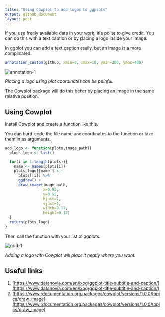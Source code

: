 ```yaml
---
title: "Using Cowplot to add logos to ggplots"
output: github_document
layout: post
---
```




If you use freely available data in your work, it's polite to give credit. You can do this with a text caption or by placing a logo inside your image.

In ggplot you can add a text caption easily, but an image is a more complicated.


```r
annotation_custom(github, xmin=8, xmax=10, ymin=300, ymax=400)
```


![annotation-1]({{site.baseurl}}/images/scrape-nicely/annotation-1.png)

*Placing a logo using plot coordinates can be painful.*

The Cowplot package will do this better by placing an image in the same relative position.

## Using Cowplot

Install Cowplot and create a function like this.

You can hard-code the file name and coordinates to the function or take them in as arguments.


```r
add_logo <- function(plots,image_path){
  plots_logo <- list()
  
  for(i in 1:length(plots)){
    name <- names(plots[i])
    plots_logo[[name]] <-
      plots[[i]] %>%
      ggdraw() +
      draw_image(image_path,
                 x=0.95,
                 y=0.95,
                 hjust=1,
                 vjust=1,
                 width=0.12,
                 height=0.12)
  }
  return(plots_logo)
}
```



Then call the function with your list of ggplots.

![grid-1]({{site.baseurl}}/images/scrape-nicely/draw-image-1.png)

*Adding a logo with Cowplot will place it neatly where you want.*

## Useful links
1. [https://www.datanovia.com/en/blog/ggplot-title-subtitle-and-caption/](https://www.datanovia.com/en/blog/ggplot-title-subtitle-and-caption/)
1. [https://www.rdocumentation.org/packages/cowplot/versions/1.0.0/topics/draw_image](https://www.rdocumentation.org/packages/cowplot/versions/1.0.0/topics/draw_image)

